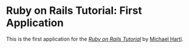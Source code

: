 # Ruby on Rails Tutorial: First Application 

This is the first application for the [*Ruby on Rails Tutorial*](http://railstutorial.org/)
by [Michael Hartl](http://michaelhartl.com/).
